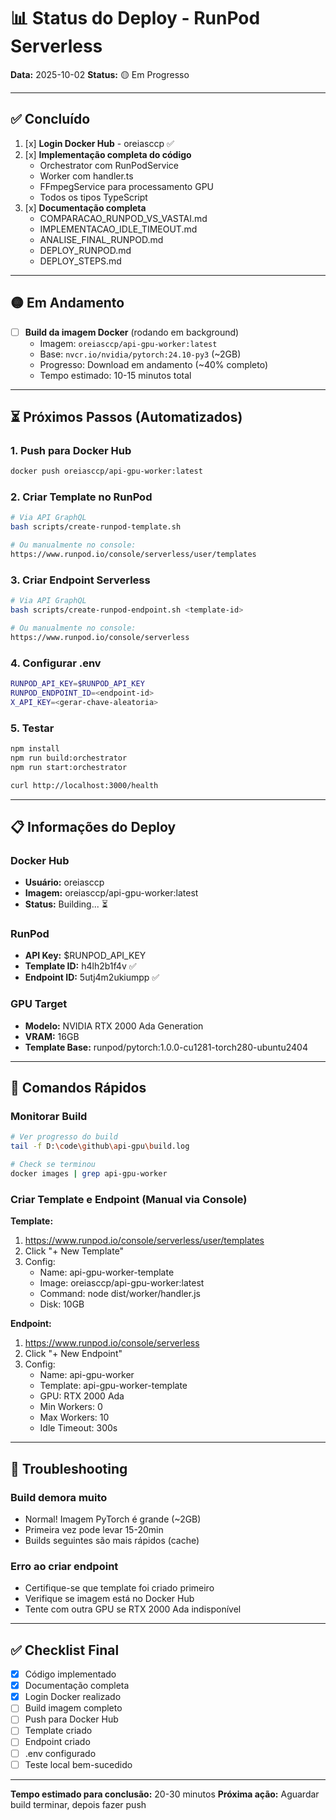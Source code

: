 # 📊 Status do Deploy - RunPod Serverless

**Data:** 2025-10-02
**Status:** 🟡 Em Progresso

---

## ✅ Concluído

1. [x] **Login Docker Hub** - oreiasccp ✅
2. [x] **Implementação completa do código**
   - Orchestrator com RunPodService
   - Worker com handler.ts
   - FFmpegService para processamento GPU
   - Todos os tipos TypeScript
3. [x] **Documentação completa**
   - COMPARACAO_RUNPOD_VS_VASTAI.md
   - IMPLEMENTACAO_IDLE_TIMEOUT.md
   - ANALISE_FINAL_RUNPOD.md
   - DEPLOY_RUNPOD.md
   - DEPLOY_STEPS.md

---

## 🟡 Em Andamento

- [ ] **Build da imagem Docker** (rodando em background)
  - Imagem: `oreiasccp/api-gpu-worker:latest`
  - Base: `nvcr.io/nvidia/pytorch:24.10-py3` (~2GB)
  - Progresso: Download em andamento (~40% completo)
  - Tempo estimado: 10-15 minutos total

---

## ⏳ Próximos Passos (Automatizados)

### 1. Push para Docker Hub
```bash
docker push oreiasccp/api-gpu-worker:latest
```

### 2. Criar Template no RunPod
```bash
# Via API GraphQL
bash scripts/create-runpod-template.sh

# Ou manualmente no console:
https://www.runpod.io/console/serverless/user/templates
```

### 3. Criar Endpoint Serverless
```bash
# Via API GraphQL
bash scripts/create-runpod-endpoint.sh <template-id>

# Ou manualmente no console:
https://www.runpod.io/console/serverless
```

### 4. Configurar .env
```bash
RUNPOD_API_KEY=$RUNPOD_API_KEY
RUNPOD_ENDPOINT_ID=<endpoint-id>
X_API_KEY=<gerar-chave-aleatoria>
```

### 5. Testar
```bash
npm install
npm run build:orchestrator
npm run start:orchestrator

curl http://localhost:3000/health
```

---

## 📋 Informações do Deploy

### Docker Hub
- **Usuário:** oreiasccp
- **Imagem:** oreiasccp/api-gpu-worker:latest
- **Status:** Building... ⏳

### RunPod
- **API Key:** $RUNPOD_API_KEY
- **Template ID:** h4lh2b1f4v ✅
- **Endpoint ID:** 5utj4m2ukiumpp ✅

### GPU Target
- **Modelo:** NVIDIA RTX 2000 Ada Generation
- **VRAM:** 16GB
- **Template Base:** runpod/pytorch:1.0.0-cu1281-torch280-ubuntu2404

---

## 🎯 Comandos Rápidos

### Monitorar Build
```bash
# Ver progresso do build
tail -f D:\code\github\api-gpu\build.log

# Check se terminou
docker images | grep api-gpu-worker
```

### Criar Template e Endpoint (Manual via Console)

**Template:**
1. https://www.runpod.io/console/serverless/user/templates
2. Click "+ New Template"
3. Config:
   - Name: api-gpu-worker-template
   - Image: oreiasccp/api-gpu-worker:latest
   - Command: node dist/worker/handler.js
   - Disk: 10GB

**Endpoint:**
1. https://www.runpod.io/console/serverless
2. Click "+ New Endpoint"
3. Config:
   - Name: api-gpu-worker
   - Template: api-gpu-worker-template
   - GPU: RTX 2000 Ada
   - Min Workers: 0
   - Max Workers: 10
   - Idle Timeout: 300s

---

## 🐛 Troubleshooting

### Build demora muito
- Normal! Imagem PyTorch é grande (~2GB)
- Primeira vez pode levar 15-20min
- Builds seguintes são mais rápidos (cache)

### Erro ao criar endpoint
- Certifique-se que template foi criado primeiro
- Verifique se imagem está no Docker Hub
- Tente com outra GPU se RTX 2000 Ada indisponível

---

## ✅ Checklist Final

- [x] Código implementado
- [x] Documentação completa
- [x] Login Docker realizado
- [ ] Build imagem completo
- [ ] Push para Docker Hub
- [ ] Template criado
- [ ] Endpoint criado
- [ ] .env configurado
- [ ] Teste local bem-sucedido

---

**Tempo estimado para conclusão:** 20-30 minutos
**Próxima ação:** Aguardar build terminar, depois fazer push
